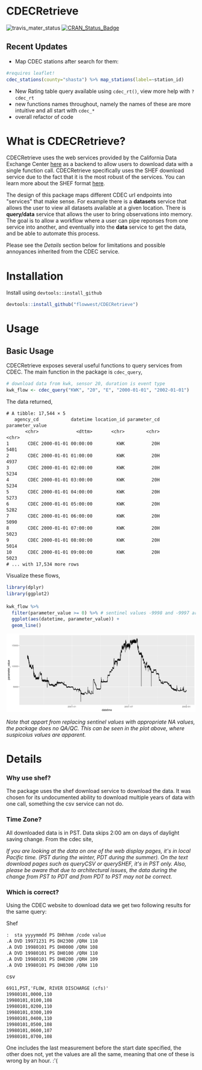 # CDECRetrieve

![travis_mater_status](https://travis-ci.org/FlowWest/CDECRetrieve.svg?branch=master) [![CRAN_Status_Badge](http://www.r-pkg.org/badges/version/CDECRetrieve)](https://cran.r-project.org/package=CDECRetrieve)

## Recent Updates

* Map CDEC stations after search for them:

```r
#requires leaflet!
cdec_stations(county="shasta") %>% map_stations(label=~station_id)
```
* New Rating table query available using `cdec_rt()`, view more help with `?cdec_rt`
* new functions names throughout, namely the names of these are more intuitive and all start with `cdec_*`
* overall refactor of code


# What is CDECRetrieve?

CDECRetrieve uses the web services provided by the California Data Exchange Center
[here](http://cdec.water.ca.gov/) as a backend to allow users to download 
data with a single function call. CDECRetrieve specifically uses the SHEF download
service due to the fact that it is the most robust of the services. You can learn 
more about the SHEF format [here](http://www.nws.noaa.gov/om/water/resources/SHEF_CodeManual_5July2012.pdf).

The design of this package maps different CDEC url endpoints into "services" that 
make sense. For example there is a **datasets** service that allows the user to 
view all datasets available at a given location. There is **query/data** service
that allows the user to bring observations into memory. The goal is to allow a
workflow where a user can pipe reponses from one service into another, and eventually
into the **data** service to get the data, and be able to automate this process.

Please see the *Details* section below for limitations and possible annoyances 
inherited from the CDEC service.

# Installation 

Install using `devtools::install_github` 

```r 
devtools::install_github("flowwest/CDECRetrieve")
```

# Usage 

## Basic Usage 

CDECRetrieve exposes several useful functions to query services from CDEC. 
The main function in the package is `cdec_query`, 

```r 
# download data from kwk, sensor 20, duration is event type
kwk_flow <- cdec_query("KWK", "20", "E", "2000-01-01", "2002-01-01")
```

The data returned,

```
# A tibble: 17,544 × 5
   agency_cd            datetime location_id parameter_cd parameter_value
       <chr>              <dttm>       <chr>        <chr>           <chr>
1       CDEC 2000-01-01 00:00:00         KWK          20H            5401
2       CDEC 2000-01-01 01:00:00         KWK          20H            4937
3       CDEC 2000-01-01 02:00:00         KWK          20H            5234
4       CDEC 2000-01-01 03:00:00         KWK          20H            5234
5       CDEC 2000-01-01 04:00:00         KWK          20H            5273
6       CDEC 2000-01-01 05:00:00         KWK          20H            5282
7       CDEC 2000-01-01 06:00:00         KWK          20H            5090
8       CDEC 2000-01-01 07:00:00         KWK          20H            5023
9       CDEC 2000-01-01 08:00:00         KWK          20H            5014
10      CDEC 2000-01-01 09:00:00         KWK          20H            5023
# ... with 17,534 more rows
```

Visualize these flows,


```r 
library(dplyr)
library(ggplot2)

kwk_flow %>% 
  filter(parameter_value >= 0) %>% # sentinel values -9998 and -9997 are present
  ggplot(aes(datetime, parameter_value)) + 
  geom_line()
```

![kwk](https://raw.githubusercontent.com/FlowWest/CDECRetrieve/master/images/kwk_flow_ts.png)

*Note that appart from replacing sentinel values with appropriate NA values, 
the package does no QA/QC. This can be seen in the plot above, where suspicoius 
values are apparent.*


# Details 


### Why use shef?

The package uses the shef download service to download the data. It was chosen
for its undocumented ability to download multiple years of data with one call,
something the csv service can not do.

### Time Zone?

All downloaded data is in PST. Data skips 2:00 am on days of daylight saving change.
From the cdec site,

*If you are looking at the data on one of the web display pages, it's in local Pacific time. (PST during the
winter, PDT during the summer). On the text download pages such as queryCSV or querySHEF, it's in PST only.
Also, please be aware that due to architectural issues, the data during the change from PST to PDT and from
PDT to PST may not be correct.*


### Which is correct?

Using the CDEC website to download data we get two following results 
for the same query: 

Shef

```
:  sta yyyymmdd PS DHhhmm /code value
.A DVD 19971231 PS DH2300 /QRH 110
.A DVD 19980101 PS DH0000 /QRH 108
.A DVD 19980101 PS DH0100 /QRH 110
.A DVD 19980101 PS DH0200 /QRH 109
.A DVD 19980101 PS DH0300 /QRH 110
```

csv

```
6911,PST,'FLOW, RIVER DISCHARGE (cfs)'
19980101,0000,110
19980101,0100,108
19980101,0200,110
19980101,0300,109
19980101,0400,110
19980101,0500,108
19980101,0600,107
19980101,0700,108
```

One includes the last measurement before the start date specified, the other does not, 
yet the values are all the same, meaning that one of these is wrong
by an hour. :'( 































